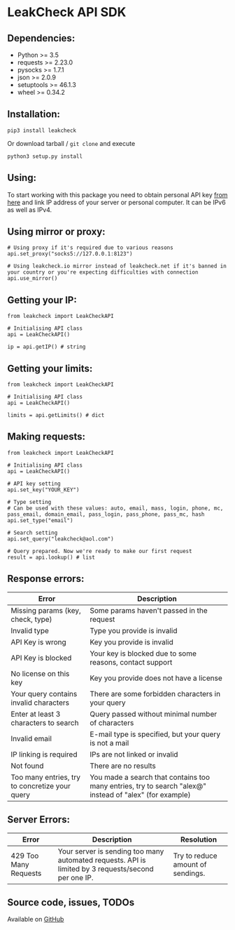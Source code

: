 # LeakCheck API SDK

## Dependencies:

 - Python >= 3.5
 - requests >= 2.23.0
 - pysocks >= 1.7.1
 - json >= 2.0.9
 - setuptools >= 46.1.3
 - wheel >= 0.34.2

## Installation:

    pip3 install leakcheck

Or download tarball / `git clone` and execute

    python3 setup.py install

## Using:

To start working with this package you need to obtain personal API key [from here](https://leakcheck.net/api_s) and link IP address of your server or personal computer. It can be IPv6 as well as IPv4.

## Using mirror or proxy:

    # Using proxy if it's required due to various reasons
    api.set_proxy("socks5://127.0.0.1:8123")
    
    # Using leakcheck.io mirror instead of leakcheck.net if it's banned in your country or you're expecting difficulties with connection
    api.use_mirror()

## Getting your IP:

    from leakcheck import LeakCheckAPI
    
    # Initialising API class
    api = LeakCheckAPI()
    
    ip = api.getIP() # string

## Getting your limits:

    from leakcheck import LeakCheckAPI
    
    # Initialising API class
    api = LeakCheckAPI()
    
    limits = api.getLimits() # dict

## Making requests:

    from leakcheck import LeakCheckAPI
    
    # Initialising API class
    api = LeakCheckAPI()
    
    # API key setting
    api.set_key("YOUR_KEY")
    
    # Type setting
    # Can be used with these values: auto, email, mass, login, phone, mc, pass_email, domain_email, pass_login, pass_phone, pass_mc, hash
    api.set_type("email")
    
    # Search setting
    api.set_query("leakcheck@aol.com")
    
    # Query prepared. Now we're ready to make our first request
    result = api.lookup() # list

## Response errors:

| Error | Description |
|--|--|
| Missing params (key, check, type) | Some params haven't passed in the request |
| Invalid type | Type you provide is invalid |
| API Key is wrong | Key you provide is invalid |
| API Key is blocked | Your key is blocked due to some reasons, contact support |
| No license on this key | Key you provide does not have a license |
| Your query contains invalid characters | There are some forbidden characters in your query |
| Enter at least 3 characters to search | Query passed without minimal number of characters |
| Invalid email | E-mail type is specified, but your query is not a mail |
| IP linking is required | IPs are not linked or invalid |
| Not found | There are no results |
| Too many entries, try to concretize your query | You made a search that contains too many entries, try to search "alex@" instead of "alex" (for example) |

## Server Errors:
| Error | Description | Resolution |
|--|--|--|
| 429 Too Many Requests | Your server is sending too many automated requests. API is limited by 3 requests/second per one IP. | Try to reduce amount of sendings.

## Source code, issues, TODOs

Available on [GitHub](https://github.com/LeakCheck/leakcheck-api)
